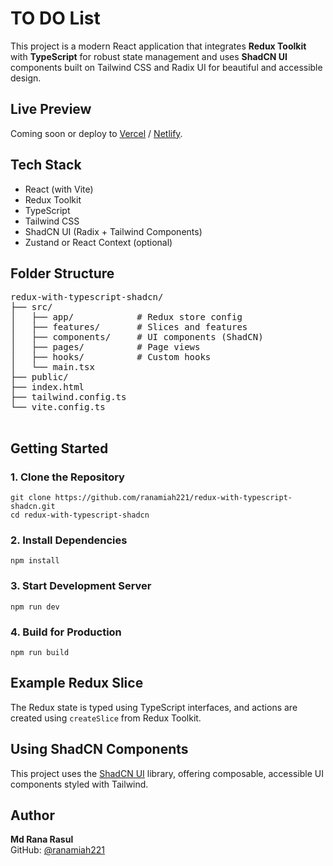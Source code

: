  <h1>TO DO List</h1>

  <p>
    This project is a modern React application that integrates <strong>Redux Toolkit</strong> with <strong>TypeScript</strong> for robust state management and uses <strong>ShadCN UI</strong> components built on Tailwind CSS and Radix UI for beautiful and accessible design.
  </p>

  <h2> Live Preview</h2>
  <p>Coming soon or deploy to <a href="https://vercel.com/" target="_blank">Vercel</a> / <a href="https://netlify.com/" target="_blank">Netlify</a>.</p>

  <h2> Tech Stack</h2>
  <ul>
    <li> React (with Vite)</li>
    <li> Redux Toolkit</li>
    <li> TypeScript</li>
    <li> Tailwind CSS</li>
    <li> ShadCN UI (Radix + Tailwind Components)</li>
    <li> Zustand or React Context (optional)</li>
  </ul>

  <h2> Folder Structure</h2>
  <pre>
redux-with-typescript-shadcn/
├── src/
│   ├── app/            # Redux store config
│   ├── features/       # Slices and features
│   ├── components/     # UI components (ShadCN)
│   ├── pages/          # Page views
│   ├── hooks/          # Custom hooks
│   └── main.tsx
├── public/
├── index.html
├── tailwind.config.ts
└── vite.config.ts
  </pre>

  <h2> Getting Started</h2>

  <h3>1. Clone the Repository</h3>
  <pre><code>git clone https://github.com/ranamiah221/redux-with-typescript-shadcn.git
cd redux-with-typescript-shadcn</code></pre>

  <h3>2. Install Dependencies</h3>
  <pre><code>npm install</code></pre>

  <h3>3. Start Development Server</h3>
  <pre><code>npm run dev</code></pre>

  <h3>4. Build for Production</h3>
  <pre><code>npm run build</code></pre>

  <h2> Example Redux Slice</h2>
  <p>The Redux state is typed using TypeScript interfaces, and actions are created using <code>createSlice</code> from Redux Toolkit.</p>

  <h2> Using ShadCN Components</h2>
  <p>This project uses the <a href="https://ui.shadcn.com" target="_blank">ShadCN UI</a> library, offering composable, accessible UI components styled with Tailwind.</p>

 

  <h2> Author</h2>
  <p>
    <strong>Md Rana Rasul</strong><br>
     GitHub: <a href="https://github.com/ranamiah221" target="_blank">@ranamiah221</a>
  </p>
